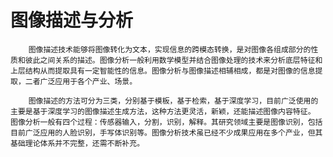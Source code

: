 # 图像描述与分析

  
        图像描述技术能够将图像转化为文本，实现信息的跨模态转换，是对图像各组成部分的性质和彼此之间关系的描述。图像分析一般利用数学模型并结合图像处理的技术来分析底层特征和上层结构从而提取具有一定智能性的信息。图像分析与图像描述相辅相成，都是对图像的信息提取，二者广泛应用于各个产业、场景。

        图像描述的方法可分为三类，分别基于模板，基于检索，基于深度学习，目前广泛使用的主要是基于深度学习的图像描述生成方法，这种方法更灵活，新颖，还能描述图像内容特征。 图像分析一般有四个过程：传感器输入，分割，识别，解释。其研究领域主要是图像识别，包括目前广泛应用的人脸识别，手写体识别等。图像分析技术虽已经不少成果应用在多个产业，但其基础理论体系并不完整，还需不断补充。

